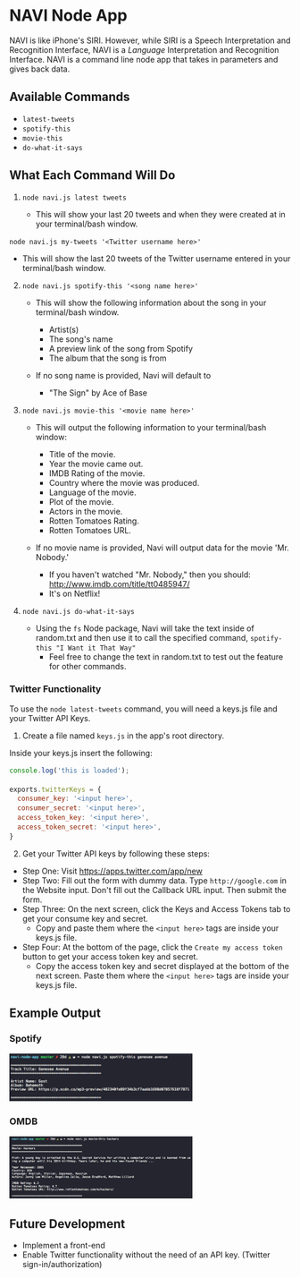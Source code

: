 # NAVI Node App

NAVI is like iPhone's SIRI. However, while SIRI is a Speech Interpretation and Recognition Interface, NAVI is a *Language* Interpretation and Recognition Interface. NAVI is a command line node app that takes in parameters and gives back data.

## Available Commands
* `latest-tweets`
* `spotify-this`
* `movie-this`
* `do-what-it-says`

## What Each Command Will Do
1. `node navi.js latest tweets`
		
	* This will show your last 20 tweets and when they were created at in your terminal/bash window.
  
  `node navi.js my-tweets '<Twitter username here>'`
  
  * This will show the last 20 tweets of the Twitter username entered in your terminal/bash window.

2. `node navi.js spotify-this '<song name here>'`

	* This will show the following information about the song in your terminal/bash window.
		* Artist(s)
		* The song's name
		* A preview link of the song from Spotify
		* The album that the song is from

	* If no song name is provided, Navi will default to
		* "The Sign" by Ace of Base

3. `node navi.js movie-this '<movie name here>'`

	* This will output the following information to your terminal/bash window:

		* Title of the movie.
		* Year the movie came out.
		* IMDB Rating of the movie.
		* Country where the movie was produced.
		* Language of the movie.
		* Plot of the movie.
		* Actors in the movie.
		* Rotten Tomatoes Rating.
		* Rotten Tomatoes URL.

	* If no movie name is provided, Navi will output data for the movie 'Mr. Nobody.'
		* If you haven't watched "Mr. Nobody," then you should: http://www.imdb.com/title/tt0485947/
		* It's on Netflix!

4. `node navi.js do-what-it-says`
	* Using the `fs` Node package, Navi will take the text inside of random.txt and then use it to call the specified command, `spotify-this "I Want it That Way"`
		* Feel free to change the text in random.txt to test out the feature for other commands.

### Twitter Functionality

To use the `node latest-tweets` command, you will need a keys.js file and your Twitter API Keys.

1. Create a file named `keys.js` in the app's root directory.

  Inside your keys.js insert the following:

  ``` JavaScript
  console.log('this is loaded');

  exports.twitterKeys = {
    consumer_key: '<input here>',
    consumer_secret: '<input here>',
    access_token_key: '<input here>',
    access_token_secret: '<input here>',
  }

  ```

2. Get your Twitter API keys by following these steps:

  * Step One: Visit https://apps.twitter.com/app/new
  * Step Two: Fill out the form with dummy data. Type `http://google.com` in the Website input. Don't fill out the Callback URL input. Then submit the form.
  * Step Three: On the next screen, click the Keys and Access Tokens tab to get your consume key and secret. 
    * Copy and paste them where the `<input here>` tags are inside your keys.js file.
  * Step Four: At the bottom of the page, click the `Create my access token` button to get your access token key and secret. 
    * Copy the access token key and secret displayed at the bottom of the next screen. Paste them where the `<input here>` tags are inside your keys.js file.
    
## Example Output

### Spotify
<img src="img/spotify-output.png" width="65%" alt="Spotify Output"/>

### OMDB
<img src="img/omdb-output.png" width="65%" alt="OMDB Output"/>

## Future Development
* Implement a front-end
* Enable Twitter functionality without the need of an API key. (Twitter sign-in/authorization)
